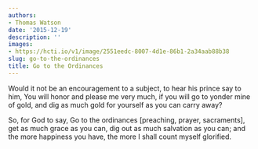 ```yaml
---
authors:
- Thomas Watson
date: '2015-12-19'
description: ''
images:
- https://hcti.io/v1/image/2551eedc-8007-4d1e-86b1-2a34aab88b38
slug: go-to-the-ordinances
title: Go to the Ordinances
---
```


Would it not be an encouragement to a subject, to hear his prince say to him, You will honor and please me very much, if you will go to yonder mine of gold, and dig as much gold for yourself as you can carry away?

So, for God to say, Go to the ordinances [preaching, prayer, sacraments], get as much grace as you can, dig out as much salvation as you can; and the more happiness you have, the more I shall count myself glorified.